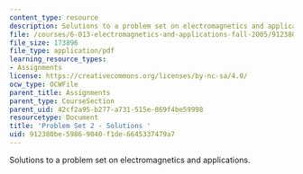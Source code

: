 ```yaml
---
content_type: resource
description: Solutions to a problem set on electromagnetics and applications.
file: /courses/6-013-electromagnetics-and-applications-fall-2005/912380be59869040f1de6645337479a7_ps2_solution.pdf
file_size: 173896
file_type: application/pdf
learning_resource_types:
- Assignments
license: https://creativecommons.org/licenses/by-nc-sa/4.0/
ocw_type: OCWFile
parent_title: Assignments
parent_type: CourseSection
parent_uid: 42cf2a95-b277-a731-515e-869f4be59998
resourcetype: Document
title: 'Problem Set 2 - Solutions '
uid: 912380be-5986-9040-f1de-6645337479a7
---
```

Solutions to a problem set on electromagnetics and applications.